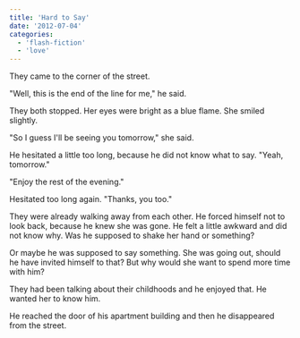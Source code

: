 ```yaml
---
title: 'Hard to Say'
date: '2012-07-04'
categories:
  - 'flash-fiction'
  - 'love'
---
```


They came to the corner of the street.

<!-- truncate -->

"Well, this is the end of the line for me," he said.

They both stopped. Her eyes were bright as a blue flame. She smiled slightly.

"So I guess I'll be seeing you tomorrow," she said.

He hesitated a little too long, because he did not know what to say. "Yeah,
tomorrow."

"Enjoy the rest of the evening."

Hesitated too long again. "Thanks, you too."

They were already walking away from each other. He forced himself not to look
back, because he knew she was gone. He felt a little awkward and did not know
why. Was he supposed to shake her hand or something?

Or maybe he was supposed to say something. She was going out, should he have
invited himself to that? But why would she want to spend more time with him?

They had been talking about their childhoods and he enjoyed that. He wanted her
to know him.

He reached the door of his apartment building and then he disappeared from the
street.
